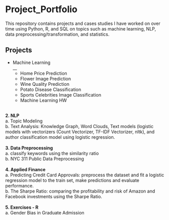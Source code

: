 # Project_Portfolio

This repository contains projects and cases studies I have worked on over time using Python, R, and SQL 
on topics such as machine learning, NLP, data preprocessing/transformation, and statistics.

## Projects 
* Machine Learning <br>__
    * Home Price Prediction <br>
    * Flower Image Prediction <br>
    * Wine Quality Prediction <br>
    * Potato Disease Classification <br>
    *  Sports Celebrities Image Classification <br>
    *  Machine Learning HW  
  <br>
__2. NLP <br>__
      a. Topic Modeling <br>
      b. Text Analysis: Knowledge Graph, Word Clouds, Text models (logistic models with vectorizers (Count Vectorizer, TF-IDF Vectorizer, nltk), and author classification model using logistic regression. <br>
  <br>
__3. Data Preprocessing <br>__
    a. classify keywords using the similarity ratio <br>
    b. NYC 311 Public Data Preprocessing <br>
  <br>
__4. Applied Finance <br>__
    a. Predicting Credit Card Approvals: preprocess the dataset and fit a logistic regression model to the train set, make predictions and evaluate performance. <br>
    b. The Sharpe Ratio: comparing the profitability and risk of Amazon and Facebook investments using the Sharpe Ratio. <br>
<br>
__5. Exercises - R <br>__
    a. Gender Bias in Graduate Admission <br>
